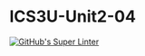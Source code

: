 # ICS3U-Unit2-04

[![GitHub's Super Linter](https://github.com/crestel-ong/ICS3U-Unit2-04/workflows/GitHub's%20Super%20Linter/badge.svg)](https://github.com/crestel-ong/ICS3U-Unit2-04/actions)
